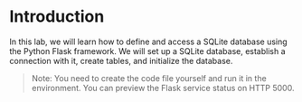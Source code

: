 # Introduction

In this lab, we will learn how to define and access a SQLite database using the Python Flask framework. We will set up a SQLite database, establish a connection with it, create tables, and initialize the database.

> Note: You need to create the code file yourself and run it in the environment. You can preview the Flask service status on HTTP 5000.
